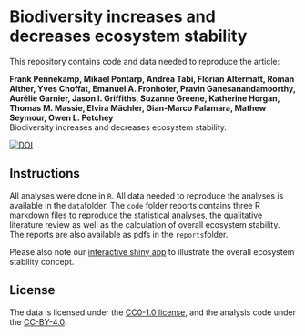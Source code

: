 # Biodiversity increases and decreases ecosystem stability

This repository contains code and data needed to reproduce the article:

**Frank Pennekamp, Mikael Pontarp, Andrea Tabi, Florian Altermatt, Roman Alther, Yves Choffat, Emanuel A. Fronhofer, Pravin Ganesanandamoorthy, Aurélie Garnier, Jason I. Griffiths, Suzanne Greene, Katherine Horgan, Thomas M. Massie, Elvira Mächler, Gian-Marco Palamara, Mathew Seymour, Owen L. Petchey**      
Biodiversity increases and decreases ecosystem stability.

[![DOI](https://zenodo.org/badge/DOI/10.5281/zenodo.1345557.svg)](https://doi.org/10.5281/zenodo.1345557)

## Instructions

All analyses were done in `R`. All data needed to reproduce the analyses is available in the `data`folder. 
The `code` folder reports contains three R markdown files to reproduce 
the statistical analyses, the qualitative literature review as well as the calculation of
overall ecosystem stability. The reports are also available as pdfs in the `reports`folder.

Please also note our [interactive shiny app](https://frankpennekamp.shinyapps.io/Overall_ecosystem_stability_demo/) to illustrate the overall ecosystem stability concept. 

## License

The data is licensed under the [CC0-1.0 license](https://choosealicense.com/licenses/cc0-1.0/), 
and the analysis code under the [CC-BY-4.0](https://opensource.org/licenses/mit-license.php).
